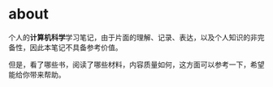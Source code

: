 # about

个人的**计算机科学**学习笔记，由于片面的理解、记录、表达，以及个人知识的非完备性，因此本笔记不具备参考价值。

但是，看了哪些书，阅读了哪些材料，内容质量如何，这方面可以参考一下，希望能给你带来帮助。


